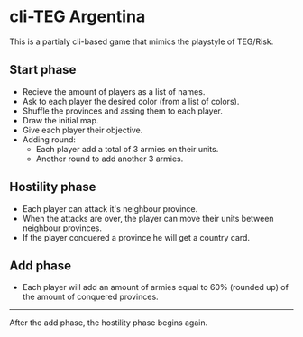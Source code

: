 # cli-TEG Argentina

This is a partialy cli-based game that mimics the playstyle of TEG/Risk.  

## Start phase

- Recieve the amount of players as a list of names.
- Ask to each player the desired color (from a list of colors).
- Shuffle the provinces and assing them to each player.
- Draw the initial map.
- Give each player their objective.
- Adding round:
	- Each player add a total of 3 armies on their units.
	- Another round to add another 3 armies.

## Hostility phase

- Each player can attack it's neighbour province.
- When the attacks are over, the player can move their units between neighbour provinces.
- If the player conquered a province he will get a country card.

## Add phase

- Each player will add an amount of armies equal to 60% (rounded up) of the amount of conquered provinces.

----

After the add phase, the hostility phase begins again.
